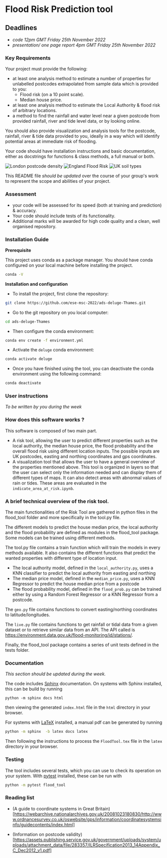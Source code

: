 # Flood Risk Prediction tool

## Deadlines
-  *code 12pm GMT Friday 25th November 2022*
-  *presentation/ one page report 4pm GMT Friday 25th November 2022*

### Key Requirements

Your project must provide the following:

 - at least one analysis method to estimate a number of properties for unlabelled postcodes extrapolated from sample data which is provided to you:
    - Flood risk (on a 10 point scale).
    - Median house price.
 - at least one analysis method to estimate the Local Authority & flood risk of arbitrary locations. 
 - a method to find the rainfall and water level near a given postcode from provided rainfall, river and tide level data, or by looking online.

 You should also provide visualization and analysis tools for the postcode, rainfall, river & tide data provided to you, ideally in a way which will identify potential areas at immediate risk of flooding.
 
 Your code should have installation instructions and basic documentation, either as docstrings for functions & class methods, a full manual or both.

![London postcode density](images/LondonPostcodeDensity.png)
![England Flood Risk](images/EnglandFloodRisk.png)
![UK soil types](images/UKSoilTypes.png)

This README file *should be updated* over the course of your group's work to represent the scope and abilities of your project.

### Assessment

 - your code will be assessed for its speed (both at training and prediction) & accuracy.
 - Your code should include tests of its functionality.
 - Additional marks will be awarded for high code quality and a clean, well organised repository.

 ### Installation Guide

**Prerequisite**

This project uses conda as a package manager. You should have conda configured on your local machine before installing the project. 

```bash
conda -V
``` 

**Installation and configuration**

* To install the project, first clone the repository: 

```bash
git clone https://github.com/ese-msc-2022/ads-deluge-Thames.git
```

* Go to the git repository on you local computer: 

```bash
cd ads-deluge-Thames
```

* Then configure the conda environment:

```bash
conda env create -f environment.yml
```

* Activate the `deluge` conda environment:

```bash
conda activate deluge
```

* Once you have finished using the tool, you can deactivate the conda environment using the following command:

```bash
conda deactivate
```

### User instructions

*To be written by you during the week*

### How does this software works ?

This software is composed of two main part. 

* A risk tool, allowing the user to predict different properties such as the local authority, the median house price, the flood probability and the overall flood risk using different location inputs. The possible inputs are UK postcodes, easting and northing coordinates and gps coordinates. 
* A visualization tool that allows the user to have a general overview of the properties mentioned above. This tool is organized in layers so that the user can select only the information needed and can display them of different types of maps. It can also detect areas with abnormal values of rain or tides. These areas are evaluated in the `indicate_area_at_risk.ipynb`.


### A brief technical overview of the risk tool.

The main functionalities of the Risk Tool are gathered in python files in the flood_tool folder and more specifically in the tool.py file. 

The different models to predict the house median price, the local authority and the flood probability are defined as modules in the flood_tool package. Some models can be trained using different methods. 

The tool.py file contains a train function which will train the models in every methods available. It also contains the different functions that predict the wanted properties with different type of location input. 

* The local authority model, defined in the `local_authority.py`, uses a KNN classifier to predict the local authority from easting and northing
* The median price model, defined in the `median_price.py`, uses a KNN Regressor to predict the house median price from a postcode
* The flood probability model, defined in the `flood_prob.py` can be trained either by using a Random Forest Regressor or a KNN Regressor from a postcode. 

The `geo.py` file contains functions to convert easting/northing coordinates to latitude/longitudes. 

The `live.py` file contains functions to get rainfall or tidal data from a given dataset or to retrieve similar data from an API. The API called is https://environment.data.gov.uk/flood-monitoring/id/stations/. 

Finally, the flood_tool package contains a series of unit tests defined in the tests folder.



### Documentation

_This section should be updated during the week._

The code includes [Sphinx](https://www.sphinx-doc.org) documentation. On systems with Sphinx installed, this can be build by running

```
python -m sphinx docs html
```

then viewing the generated `index.html` file in the `html` directory in your browser.

For systems with [LaTeX](https://www.latex-project.org/get/) installed, a manual pdf can be generated by running

```bash
python -m sphinx  -b latex docs latex
```

Then following the instructions to process the `FloodTool.tex` file in the `latex` directory in your browser.

### Testing

The tool includes several tests, which you can use to check its operation on your system. With [pytest](https://doc.pytest.org/en/latest) installed, these can be run with

```bash
python -m pytest flood_tool
```

### Reading list

 - (A guide to coordinate systems in Great Britain)[https://webarchive.nationalarchives.gov.uk/20081023180830/http://www.ordnancesurvey.co.uk/oswebsite/gps/information/coordinatesystemsinfo/guidecontents/index.html]

 - (Information on postcode validity)[https://assets.publishing.service.gov.uk/government/uploads/system/uploads/attachment_data/file/283357/ILRSpecification2013_14Appendix_C_Dec2012_v1.pdf]
